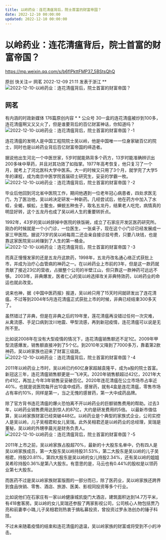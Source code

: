 ```yaml
---
title: 以岭药业：连花清瘟背后，院士首富的财富帝国？
date: 2022-12-10 00:00:00
updated: 2022-12-10 00:00:00
---
```



# 以岭药业：连花清瘟背后，院士首富的财富帝国？



https://mp.weixin.qq.com/s/b6flPkttFMP37_5BStsQhQ




原创 快关注☞ 网茗 2022-12-09 21:11 发表于浙江
**![2022-12-10-以岭药业：连花清瘟背后，院士首富的财富帝国？](assets/2022-12-10-以岭药业：连花清瘟背后，院士首富的财富帝国？.png)



## 网茗
有内涵的时政新媒体
176篇原创内容
*
*
公众号
30一盒的连花清瘟被炒到100多，连花清瘟啊又又又火了，但是谁要背后的百亿财富神话，你知道吗？
![2022-12-10-以岭药业：连花清瘟背后，院士首富的财富帝国？-1](assets/2022-12-10-以岭药业：连花清瘟背后，院士首富的财富帝国？-1.jpeg)

连花清瘟的发明人是中国工程院院士吴以岭，他是中国唯一一位身家破百亿的院士，同时也是以岭药业背后百亿财富帝国的缔造者。

据说他出生河北一个中医世家，5岁时就能熟背多个药方，13岁时能准确辨识出200多味中草药，并且对其功效了如指掌。1977年高考恢复，他只复习了一个月，就考上了河北医科大学中医系。大一的时候又只用了3个月，就学完了大学5年的课程，成为南京中医学院首届硕士研究生，妥妥的学霸一枚。
![2022-12-10-以岭药业：连花清瘟背后，院士首富的财富帝国？-2](assets/2022-12-10-以岭药业：连花清瘟背后，院士首富的财富帝国？-2.png)

毕业后他回到河北省中医院工作，期间他遇到一位老年冠心病患者，四处求医无门，为了医治他，吴以岭决定研发一种新药。几经尝试后，他在药方中加入了水蛭，全蝎，蜈蚣，土鳖虫，蝉蜕五种虫子，取名五龙丹，结果老人吃完，病情真的明显好转，这个五龙丹也成了吴以岭人生的重要转折点。

1992年，43岁的吴以岭辞掉中医院的铁饭碗，成立了石家庄开发区医药研究所。刚办的时候就是一个小门诊，一位医生，一张桌子，现在这个小门诊已经发展成一家三甲医院。据说73岁的吴以岭每周二还会亲自接诊挂号费，只要八块钱，也是靠这家医院吴以岭赚到了人生的第一桶金。
![2022-12-10-以岭药业：连花清瘟背后，院士首富的财富帝国？-3](assets/2022-12-10-以岭药业：连花清瘟背后，院士首富的财富帝国？-3.png)

而真正慢慢发家的还是五龙丹这款药，1998年，五龙丹改名通心络正式获批上市，并成为治疗心血管病的神药之一。在以岭药业上市前的3年，但是这一款药就贡献了接近23亿的营收，占据整个公司的半壁江山，但只靠这一款神药可远远不够。
2003年，非典爆发，医者仁心的吴以岭选择攻关非典特效药，以岭药业的命运也就此改变。

说来也神，据《中国中医药报》报道，吴以岭只用了15天时间就研发出了连花清瘟。不过等到2004年5月连花清瘟正式获批上市的时候，非典已经结束300多天了。

虽然错过了非典，但是在非典之后的19年里，莲花清瘟再没错过任何一次灾难，从禽流感、手足口病到汶川地震、甲型流感，再到新冠疫情，连花清瘟可以说是无所不至。

比如说2008年在没有大型疫情的情况下，连花清瘟销售额还不足1亿。2009年甲型流感爆发，销售额直接冲到了5个亿。到2010年又降到了7000多万，靠着第2款神药，吴以岭家族也迎来了财富三级跳。
![2022-12-10-以岭药业：连花清瘟背后，院士首富的财富帝国？-4](assets/2022-12-10-以岭药业：连花清瘟背后，院士首富的财富帝国？-4.png)

2011年以岭药业上市时，吴以岭已约60亿身家超越袁隆平，成为a股的院士首富。新冠这三年，连花清瘟销售额更是一飞冲天。2020年销售额超过42亿，2021年大约41亿，再加上今年3年销售妥妥破百亿。2020年连花清瘟在公立市场市占率近40%，也就是说医院每开出10盒中成药，感冒药，就有4盒是连花清瘟，零售市场占有率约10%，同样是第一，当之无愧的感冒药，第一大中成药品牌。

除了官方背书连花清瘟的爆火恐怕离不开以岭药业的巨额销售费用的帮助。过去3年，以岭药业销售费用达到惊人的87亿，大约是研发费用的5倍。
以最新市值估算，吴以岭家族财富已经突破448亿。以岭药业是个典型的家族式企业，公司实控人是吴以岭，儿子吴相君和女儿吴瑞。此外吴相君还是以岭药业的总经理，吴瑞是董秘，吴以岭的外甥李晨光是财务负责人。
![2022-12-10-以岭药业：连花清瘟背后，院士首富的财富帝国？-5](assets/2022-12-10-以岭药业：连花清瘟背后，院士首富的财富帝国？-5.png)

2011年上市之前，吴以岭家族占股超70%，最新的十大股东名单中，仍有四人是吴以岭家族成员，第一大股东吴以岭持股31.53%，第二大股东是吴以岭的儿子吴相君，持股20.81%，第四大股东是吴以岭的女儿持股2.34%，还有吴以岭的姐姐吴希珍持股0.36%是第八大股东。有意思的是，马云也有0.44%的股权是以领药业第七大股东。

而医药不过是吴以岭家族财富版图的一部分而已，除了医药业，吴以岭家族还跨界到食品快销、零售、酒店、旅游、医美、影视同投资等多个行业。

比如说他们在石家庄有一家以岭健康城凯旋门大酒店，建筑面积达到14.7万平米，有418套客房。吴以岭的女儿吴瑞还参股了两家影视公司，公司核心人物包括贾乃亮和前妻李小璐,儿子吴相君则热衷于搞私募投资，曾投资过罗永浩创办的锤子科技。

不过未来随着疫情的结束和连花清瘟的退温，吴以岭家族的财富或将受到不小的冲击。
